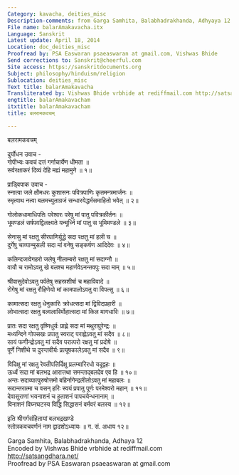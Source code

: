 ```yaml
---
Category: kavacha, deities_misc
Description-comments: from Garga Samhita, Balabhadrakhanda, Adhyaya 12
File name: balarAmakavacha.itx
Language: Sanskrit
Latest update: April 18, 2014
Location: doc_deities_misc
Proofread by: PSA Easwaran psaeaswaran at gmail.com, Vishwas Bhide
Send corrections to: Sanskrit@cheerful.com
Site access: https://sanskritdocuments.org
Subject: philosophy/hinduism/religion
Sublocation: deities_misc
Text title: balarAmakavacha
Transliterated by: Vishwas Bhide vrbhide at rediffmail.com http://satsangdhara.net/
engtitle: balarAmakavacham
itxtitle: balarAmakavacham
title: बलरामकवचम्

---
```

  
 बलरामकवचम्   
  
दुर्योधन उवाच -  
गोपीभ्यः कवचं दत्तं गर्गाचार्येण धीमता ॥   
सर्वरक्षाकरं दिव्यं देहि मह्यं महामुने ॥ १॥  
  
प्राड्विपाक उवाच -  
स्नात्वा जले क्षौमधरः कुशासनः पवित्रपाणिः कृतमन्त्रमार्जनः ॥   
स्मृत्वाथ नत्वा बलमच्युताग्रजं  सन्धारयेद्धर्मसमाहितो भवेत् ॥ २॥  
  
गोलोकधामाधिपतिः परेश्वरः परेषु मां पातु पवित्रकीर्तनः ॥   
भूमण्डलं सर्षपवद्विलक्ष्यते यन्मूर्ध्नि मां पातु स भूमिमण्डले ॥ ३॥  
  
सेनासु मां रक्षतु सीरपाणिर्युद्धे सदा रक्षतु मां हली च ॥   
दुर्गेषु चाव्यान्मुसली सदा मां वनेषु सङ्कर्षण आदिदेवः ॥ ४॥  
  
कलिन्दजावेगहरो जलेषु नीलाम्बरो रक्षतु मां सदाग्नौ ॥   
वायौ च रामोऽवतु खे बलश्च महार्णवेऽनन्तवपुः सदा माम् ॥ ५॥  
  
श्रीवासुदेवोऽवतु पर्वतेषु सहस्रशीर्षा च महाविवादे ॥   
रोगेषु मां रक्षतु रौहिणेयो मां कामपालोऽवतु वा विपत्सु ॥ ६॥  
  
कामात्सदा रक्षतु धेनुकारिः क्रोधत्सदा मां द्विविदप्रहारी ॥   
लोभात्सदा रक्षतु बल्वलारिर्मोहात्सदा मां किल मागधारिः ॥ ७॥  
  
प्रातः सदा रक्षतु वृष्णिधुर्यः  प्राह्णे सदा मां मथुरापुरेन्द्रः ॥   
मध्यन्दिने गोपसखः प्रपातु स्वराट् पराह्णेऽवतु मां सदैव ॥ ८॥     
सायं फणीन्द्रोऽवतु मां सदैव परात्परो रक्षतु मां प्रदोषे ॥   
पूर्णे निशीथे च दुरन्तवीर्यः प्रत्यूषकालेऽवतु मां सदैव ॥ ९॥  
  
विदिक्षु मां रक्षतु रेवतीपतिर्दिक्षु प्रलम्बारिरधो यदूद्वहः ॥   
ऊर्ध्वं सदा मां बलभद्र आरात्तथा समन्ताद्बलदेव एव हि ॥ १०॥      
अन्तः सदाव्यात्पुरुषोत्तमो बहिर्नागेन्द्रलीलोऽवतु मां महाबलः ॥   
सदान्तरात्मा च वसन् हरिः स्वयं प्रपातु पूर्णः परमेश्वरो महान् ॥ ११॥    
देवासुराणां भयनाशनं च हुताशनं पापचयेन्धनानाम् ॥     
विनाशनं विघ्नघटस्य विद्धि सिद्धासनं वर्मवरं बलस्य ॥ १२॥  
  
इति श्रीगर्गसंहितायां बलभद्रखण्डे   
स्तोत्रकवचवर्णनं नाम द्वादशोऽध्यायः ॥ ग. सं. अधाय १२॥  
  
  
Garga Samhita, Balabhadrakhanda, Adhaya 12  
Encoded by Vishwas Bhide vrbhide at rediffmail.com http://satsangdhara.net/  
Proofread by PSA Easwaran psaeaswaran at gmail.com  
  
